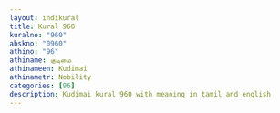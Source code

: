 ```yaml
---
layout: indikural
title: Kural 960
kuralno: "960"
abskno: "0960"
athino: "96"
athiname: குடிமை
athinameen: Kudimai
athinametr: Nobility
categories: [96]
description: Kudimai kural 960 with meaning in tamil and english 
---
```


